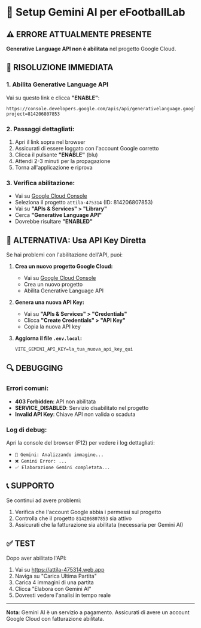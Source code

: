 # 🤖 Setup Gemini AI per eFootballLab

## ⚠️ ERRORE ATTUALMENTE PRESENTE

**Generative Language API non è abilitata** nel progetto Google Cloud.

## 🔧 RISOLUZIONE IMMEDIATA

### 1. **Abilita Generative Language API**

Vai su questo link e clicca **"ENABLE"**:

```
https://console.developers.google.com/apis/api/generativelanguage.googleapis.com/overview?project=814206807853
```

### 2. **Passaggi dettagliati:**

1. Apri il link sopra nel browser
2. Assicurati di essere loggato con l'account Google corretto
3. Clicca il pulsante **"ENABLE"** (blu)
4. Attendi 2-3 minuti per la propagazione
5. Torna all'applicazione e riprova

### 3. **Verifica abilitazione:**

- Vai su [Google Cloud Console](https://console.cloud.google.com/)
- Seleziona il progetto `attila-475314` (ID: 814206807853)
- Vai su **"APIs & Services" > "Library"**
- Cerca **"Generative Language API"**
- Dovrebbe risultare **"ENABLED"**

## 🚀 ALTERNATIVA: Usa API Key Diretta

Se hai problemi con l'abilitazione dell'API, puoi:

1. **Crea un nuovo progetto Google Cloud:**
   - Vai su [Google Cloud Console](https://console.cloud.google.com/)
   - Crea un nuovo progetto
   - Abilita Generative Language API

2. **Genera una nuova API Key:**
   - Vai su **"APIs & Services" > "Credentials"**
   - Clicca **"Create Credentials" > "API Key"**
   - Copia la nuova API key

3. **Aggiorna il file `.env.local`:**
   ```
   VITE_GEMINI_API_KEY=la_tua_nuova_api_key_qui
   ```

## 🔍 DEBUGGING

### Errori comuni:

- **403 Forbidden**: API non abilitata
- **SERVICE_DISABLED**: Servizio disabilitato nel progetto
- **Invalid API Key**: Chiave API non valida o scaduta

### Log di debug:

Apri la console del browser (F12) per vedere i log dettagliati:

- `🤖 Gemini: Analizzando immagine...`
- `❌ Gemini Error: ...`
- `✅ Elaborazione Gemini completata...`

## 📞 SUPPORTO

Se continui ad avere problemi:

1. Verifica che l'account Google abbia i permessi sul progetto
2. Controlla che il progetto `814206807853` sia attivo
3. Assicurati che la fatturazione sia abilitata (necessaria per Gemini AI)

## ✅ TEST

Dopo aver abilitato l'API:

1. Vai su https://attila-475314.web.app
2. Naviga su "Carica Ultima Partita"
3. Carica 4 immagini di una partita
4. Clicca "Elabora con Gemini AI"
5. Dovresti vedere l'analisi in tempo reale

---

**Nota**: Gemini AI è un servizio a pagamento. Assicurati di avere un account Google Cloud con fatturazione abilitata.
